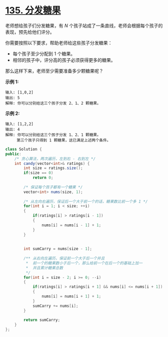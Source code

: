 # [135. 分发糖果](https://leetcode-cn.com/problems/candy/)

老师想给孩子们分发糖果，有 *N* 个孩子站成了一条直线，老师会根据每个孩子的表现，预先给他们评分。

你需要按照以下要求，帮助老师给这些孩子分发糖果：

- 每个孩子至少分配到 1 个糖果。
- 相邻的孩子中，评分高的孩子必须获得更多的糖果。

那么这样下来，老师至少需要准备多少颗糖果呢？

**示例 1:**

```
输入: [1,0,2]
输出: 5
解释: 你可以分别给这三个孩子分发 2、1、2 颗糖果。
```

**示例 2:**

```
输入: [1,2,2]
输出: 4
解释: 你可以分别给这三个孩子分发 1、2、1 颗糖果。
     第三个孩子只得到 1 颗糖果，这已满足上述两个条件。
```



```java
class Solution {
public:
    /* 贪心算法，两次遍历，左到右 - 右到左 */
    int candy(vector<int>& ratings) {
        int size = ratings.size();
        if(size == 0)
            return 0;
        
        /* 保证每个孩子都有一个糖果 */
        vector<int> nums(size, 1);
        
        /* 从左向右遍历，保证后一个大于前一个的话，糖果数比前一个多 1 */
        for(int i = 1; i < size; ++i)
        {
            if(ratings[i] > ratings[i - 1])
            {
                nums[i] = nums[i - 1] + 1;
            }
        }
        
        
        int sumCarry = nums[size - 1];
        
        /** 从右向左遍历，保证前一个大于后一个并且
         *  前一个的糖果数小于后一个，那么给前一个在后一个的基础上加一 
         *  并且累计糖果总数
         */
        for(int i = size - 2; i >= 0; --i)
        {
            if(ratings[i] > ratings[i + 1] && nums[i] <= nums[i + 1])
            {
                nums[i] = nums[i + 1] + 1;
            }
            sumCarry += nums[i];
        }
        
        return sumCarry;
    }
};
```

